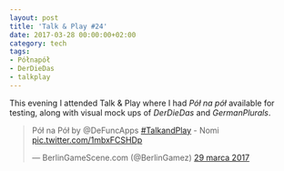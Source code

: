 ```yaml
---
layout: post
title: 'Talk & Play #24'
date: 2017-03-28 00:00:00+02:00
category: tech
tags:
- Półnapół
- DerDieDas
- talkplay
---
```


This evening I attended Talk & Play where I had *Pół na pół* available for testing, along with visual mock ups of *DerDieDas* and *GermanPlurals*.

<blockquote class="twitter-tweet" data-lang="pl"><p lang="pl" dir="ltr">Pół na Pół by @DeFuncApps <a href="https://twitter.com/hashtag/TalkandPlay?src=hash&amp;ref_src=twsrc%5Etfw">#TalkandPlay</a> - Nomi <a href="https://t.co/1mbxFCSHDp">pic.twitter.com/1mbxFCSHDp</a></p>&mdash; BerlinGameScene.com (@BerlinGamez) <a href="https://twitter.com/BerlinGamez/status/847112540240969728?ref_src=twsrc%5Etfw">29 marca 2017</a></blockquote>
<script async src="https://platform.twitter.com/widgets.js" charset="utf-8"></script>
